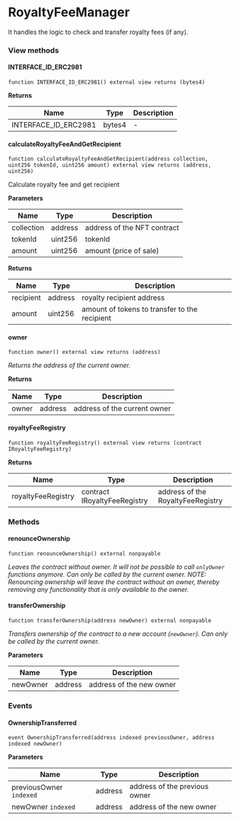 # RoyaltyFeeManager

It handles the logic to check and transfer royalty fees (if any).

### View methods <a href="#interface_id_erc2981" id="interface_id_erc2981"></a>

#### INTERFACE\_ID\_ERC2981[​](broken-reference) <a href="#interface_id_erc2981" id="interface_id_erc2981"></a>

```
function INTERFACE_ID_ERC2981() external view returns (bytes4)
```

**Returns**[**​**](broken-reference)

| Name                   | Type   | Description |
| ---------------------- | ------ | ----------- |
| INTERFACE\_ID\_ERC2981 | bytes4 | -           |

#### calculateRoyaltyFeeAndGetRecipient[​](broken-reference) <a href="#calculateroyaltyfeeandgetrecipient" id="calculateroyaltyfeeandgetrecipient"></a>

```
function calculateRoyaltyFeeAndGetRecipient(address collection, uint256 tokenId, uint256 amount) external view returns (address, uint256)
```

Calculate royalty fee and get recipient

**Parameters**[**​**](broken-reference)

| Name       | Type    | Description                 |
| ---------- | ------- | --------------------------- |
| collection | address | address of the NFT contract |
| tokenId    | uint256 | tokenId                     |
| amount     | uint256 | amount (price of sale)      |

**Returns**[**​**](broken-reference)

| Name      | Type    | Description                                   |
| --------- | ------- | --------------------------------------------- |
| recipient | address | royalty recipient address                     |
| amount    | uint256 | amount of tokens to transfer to the recipient |

#### owner[​](broken-reference) <a href="#owner" id="owner"></a>

```
function owner() external view returns (address)
```

_Returns the address of the current owner._

**Returns**[**​**](broken-reference)

| Name  | Type    | Description                  |
| ----- | ------- | ---------------------------- |
| owner | address | address of the current owner |

#### royaltyFeeRegistry[​](broken-reference) <a href="#royaltyfeeregistry" id="royaltyfeeregistry"></a>

```
function royaltyFeeRegistry() external view returns (contract IRoyaltyFeeRegistry)
```

**Returns**[**​**](broken-reference)

| Name               | Type                         | Description                       |
| ------------------ | ---------------------------- | --------------------------------- |
| royaltyFeeRegistry | contract IRoyaltyFeeRegistry | address of the RoyaltyFeeRegistry |

### Methods <a href="#ownershiptransferred" id="ownershiptransferred"></a>

#### renounceOwnership[​](broken-reference) <a href="#renounceownership" id="renounceownership"></a>

```
function renounceOwnership() external nonpayable
```

_Leaves the contract without owner. It will not be possible to call `onlyOwner` functions anymore. Can only be called by the current owner. NOTE: Renouncing ownership will leave the contract without an owner, thereby removing any functionality that is only available to the owner._

#### transferOwnership[​](broken-reference) <a href="#transferownership" id="transferownership"></a>

```
function transferOwnership(address newOwner) external nonpayable
```

_Transfers ownership of the contract to a new account (`newOwner`). Can only be called by the current owner._

**Parameters**[**​**](broken-reference)

| Name     | Type    | Description              |
| -------- | ------- | ------------------------ |
| newOwner | address | address of the new owner |



### Events <a href="#ownershiptransferred" id="ownershiptransferred"></a>

#### OwnershipTransferred[​](broken-reference) <a href="#ownershiptransferred" id="ownershiptransferred"></a>

```
event OwnershipTransferred(address indexed previousOwner, address indexed newOwner)
```

**Parameters**[**​**](broken-reference)

| Name                    | Type    | Description                   |
| ----------------------- | ------- | ----------------------------- |
| previousOwner `indexed` | address | address of the previous owner |
| newOwner `indexed`      | address | address of the new owner      |

